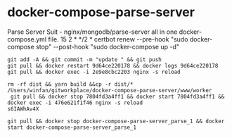 # docker-compose-parse-server
Parse Server Suit - nginx/mongodb/parse-server all in one docker-compose.yml file.
15 2 * */2 * certbot renew --pre-hook "sudo docker-compose stop" --post-hook "sudo docker-compose up -d"

```
git add -A && git commit -m "update " && git push
git pull && docker restart 9d64ce220178 && docker logs 9d64ce220178
git pull && docker exec -i 2e9e8cbc2203 nginx -s reload

rm -rf dist && yarn build &&cp -r dist/* /Users/winfan/gitworkplace/docker-compose-parse-server/www/worker
 git pull && docker stop 7804fd3a4ff1 && docker start 7804fd3a4ff1 && docker exec -i 476e621f1f46 nginx -s reload
s6IAWhAv4X

git pull && docker stop docker-compose-parse-server_parse_1 && docker start docker-compose-parse-server_parse_1

```